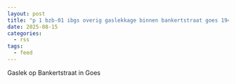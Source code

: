 ```yaml
---
layout: post
title: "p 1 bzb-01 ibgs overig gaslekkage binnen bankertstraat goes 194931 194995"
date: 2025-08-15
categories: 
  - rss
tags: 
  - feed
---
```


Gaslek op Bankertstraat in Goes
